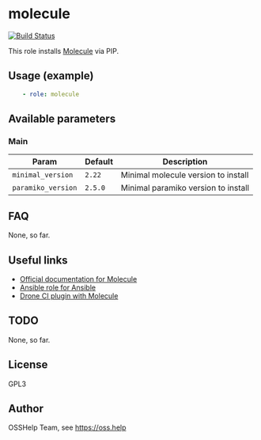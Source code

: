 # molecule

[![Build Status](https://drone.osshelp.ru/api/badges/ansible/molecule/status.svg)](https://drone.osshelp.ru/ansible/molecule)

This role installs [Molecule](https://github.com/ansible/molecule) via PIP.

## Usage (example)

```yaml
    - role: molecule
```

## Available parameters

### Main

| Param | Default | Description |
| -------- | -------- | -------- |
| `minimal_version` | `2.22` | Minimal molecule version to install |
| `paramiko_version` | `2.5.0` | Minimal paramiko version to install |

## FAQ

None, so far.

## Useful links

- [Official documentation for Molecule](https://molecule.readthedocs.io/en/latest/)
- [Ansible role for Ansible](https://github.com/OSSHelp/ansible-ansible)
- [Drone CI plugin with Molecule](https://hub.docker.com/r/osshelp/drone-molecule)

## TODO

None, so far.

## License

GPL3

## Author

OSSHelp Team, see <https://oss.help>
